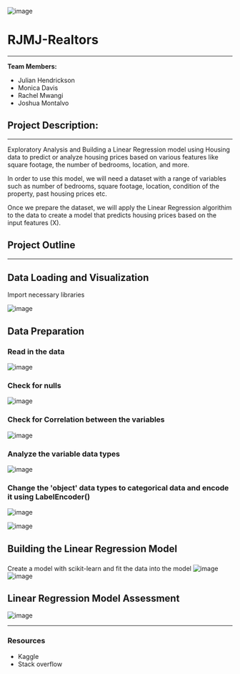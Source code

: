 ![image](https://github.com/JulHendrickson/RJMJ-Realtors/assets/133269723/194267c7-8f7e-44fd-969a-dccdb0d7b96f)

# RJMJ-Realtors
---
**Team Members:**
* Julian Hendrickson
* Monica Davis
* Rachel Mwangi
* Joshua Montalvo

## Project Description:
---

Exploratory Analysis and Building a Linear Regression model using Housing data to predict or analyze housing prices based on various features like square footage, the number of bedrooms, location, and more.  

In order to use this model, we will need a dataset with a range of variables such as number of bedrooms, square footage, location, condition of the property, past housing prices etc.
     
Once we prepare the dataset, we will apply the Linear Regression algorithim to the data to create a model that predicts housing prices based on the input features (X).
    

## Project Outline
---
## Data Loading and Visualization
     
Import necessary libraries

![image](https://github.com/JulHendrickson/RJMJ-Realtors/assets/133269723/56c436ff-b734-4070-b88b-59d114c9016c)

## Data Preparation

### Read in the data
![image](https://github.com/JulHendrickson/RJMJ-Realtors/assets/133269723/35e86099-3d62-4d06-9b3c-74a3ee2daf63)


### Check for nulls
![image](https://github.com/JulHendrickson/RJMJ-Realtors/assets/133269723/2dae008c-af07-4eb5-a6d0-91c616cb09b4)

### Check for Correlation between the variables
![image](https://github.com/JulHendrickson/RJMJ-Realtors/assets/133269723/60b3cb7c-95a2-4faa-aa95-65d69c8dcb1b)

### Analyze the variable data types
![image](https://github.com/JulHendrickson/RJMJ-Realtors/assets/133269723/76921fef-0bdd-4d97-9a7f-2d4805003073)



### Change the 'object' data types to categorical data and encode it using LabelEncoder()
![image](https://github.com/JulHendrickson/RJMJ-Realtors/assets/133269723/857478f6-7dc3-44fa-89ea-7bd7e06ca034)


![image](https://github.com/JulHendrickson/RJMJ-Realtors/assets/133269723/db7310aa-47bd-4820-b2fa-9c9c0a2b69c1)



## Building the Linear Regression Model

###
Create a model with scikit-learn and fit the data into the model
![image](https://github.com/JulHendrickson/RJMJ-Realtors/assets/133269723/c8d3d5d1-680e-4f35-b246-031c43dcf3b2)
![image](https://github.com/JulHendrickson/RJMJ-Realtors/assets/133269723/02c8b031-2eab-464a-a8e4-bc42d4530a5a)


## Linear Regression Model Assessment

![image](https://github.com/JulHendrickson/RJMJ-Realtors/assets/133269723/82d10664-e24d-43a4-a6c5-7068135e6cfb)

---

### Resources
- Kaggle
- Stack overflow

